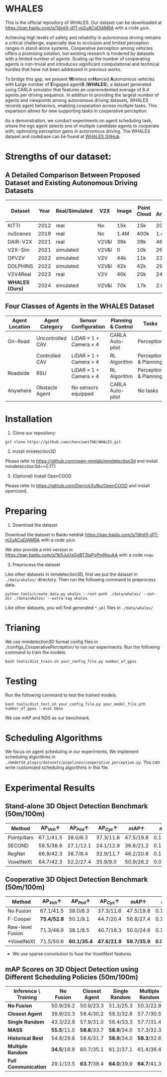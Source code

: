 # WHALES
This is the official repository of WHALES. Our dataset can be downloaded at https://pan.baidu.com/s/1dintX-d1T-m2uACqDlAM9A with a code `gduh`.

Achieving high levels of safety and reliability in autonomous driving remains a critical challenge, especially due to occlusion and limited perception ranges in stand-alone systems. Cooperative perception among vehicles offers a promising solution, but existing research is hindered by datasets with a limited number of agents. Scaling up the number of cooperating agents is non-trivial and introduces significant computational and technical hurdles that have not been addressed in previous works.

To bridge this gap, we present **W**ireless en**H**anced **A**utonomous vehicles with **L**arge number of **E**ngaged agent**S** (**WHALES**), a dataset generated using CARLA simulator that features an unprecedented average of 8.4 agents per driving sequence. In addition to providing the largest number of agents and viewpoints among autonomous driving datasets, WHALES records agent behaviors, enabling cooperation across multiple tasks. This expansion allows for new supporting tasks in cooperative perception.

As a demonstration, we conduct experiments on agent scheduling task, where the ego agent selects one of multiple candidate agents to cooperate with, optimizing perception gains in autonomous driving. The WHALES dataset and codebase can be found at [WHALES GitHub](https://github.com/chensiweiTHU/WHALES).
# Strengths of our dataset:
## A Detailed Comparison Between Proposed Dataset and Existing Autonomous Driving Datasets

| Dataset | Year | Real/Simulated | V2X | Image | Point Cloud | 3D Annotations | Classes | Average No. of Agents |
|---------|------|-----------------|-----|-------|-------------|---------------|---------|-----------------------|
| KITTI | 2012 | real | No | 15k | 15k | 200k | 8 | 1|
| nuScenes | 2019 | real | No | 1.4M | 400k | 1.4M | 23 | 1| 
| DAIR-V2X | 2021 | real | V2V&I | 39k | 39k | 464k | 10 | 2|
| V2X-Sim | 2021 | simulated | V2V&I | 0 | 10k | 26.6k | 2 | 2|
| OPV2V | 2022 | simulated | V2V | 44k | 11k | 230k | 1 | 3|
| DOLPHINS | 2022 | simulated | V2V&I | 42k | 42k | 293k | 3 | 3|
| V2V4Real | 2023 | real | V2V | 40k | 20k | 240k | 5 | 2|
| **WHALES (Ours)** | 2024 | simulated | V2V&I | 70k | 17k | 2.01M | 3 | 8.4|

## Four Classes of Agents in the WHALES Dataset

| Agent Location | Agent Category | Sensor Configuration | Planning & Control | Tasks | Spawning Positions |
|-----------------|----------------|---------------------|---------------------|-------|---------------------|
| On-Road          | Uncontrolled CAV | LiDAR × 1 + Camera × 4 | CARLA Auto-pilot | Perception | Random, deterministic |
|                 | Controlled CAV | LiDAR × 1 + Camera × 4 | RL Algorithm | Perception & Planning | Random, deterministic |
| Roadside         | RSU            | LiDAR × 1 + Camera × 4 | RL Algorithm | Perception & Planning | Static |
| Anywhere         | Obstacle Agent  | No sensors equipped  | CARLA Auto-pilot | No tasks | Random |

# Installation

1. Clone our repository:

``
git clone https://github.com/chensiweiTHU/WHALES.git
``

2. Install mmetection3D

Please refer to https://github.com/open-mmlab/mmdetection3d and install mmdetecction3d==0.17.1

3. (Optional) Install OpenCOOD

Please refer to https://github.com/DerrickXuNu/OpenCOOD and install opencood.

# Preparing
1. Download the dataset

Download the dataset in Baidu netdisk https://pan.baidu.com/s/1dintX-d1T-m2uACqDlAM9A with a code `gduh`.

We also provide a mini version in https://pan.baidu.com/s/1b5JuUsGgBT3IaPoPmNpuAA with a code `nnqw`.
 
3. Preprocess the dataset

Like other datasets in mmdetection3D, first we put the dataset in `./data/whales/` directory.
Then run the following command to preprocess data.

``
python tools/create_data.py whales --root-path ./data/whales/ --out-dir ./data/whales/ --extra-tag whales
``

Like other datasets, you will find generated `*.pkl` files in `./data/whales/`

# Trianing

We use mmdetection3D format config files in ./configs_CooperativePerception/ to run our experiments. Run the following command to train the models.

``
bash tools/dist_train.sh your_config_file.py number_of_gpus
``
# Testing 

 Run the following command to test the trained models.

``
bash tools/dist_test.sh your_config_file.py your_model_file.pth number_of_gpus --eval bbox
``

We use mAP and NDS as our benchmark.

# Scheduling Algorithms

We focus on agent scheduling in our experiments, We implement scheduling algorithms in `./mmdet3d_plugin/datasets/pipelines/cooperative_perception.py`. You can write customized scheduling algorithms in this file.


# Experimental Results

## Stand-alone 3D Object Detection Benchmark (50m/100m)

| Method | $\text{AP}_{Veh}\uparrow$ | $\text{AP}_{Ped}\uparrow$ | $\text{AP}_{Cyc}\uparrow$ | $mAP\uparrow$ | $mATE\downarrow$ | $mASE\downarrow$ | $mAOE\downarrow$ | $mAVE\downarrow$ | $NDS\uparrow$ |
|---------|--------------------------|--------------------------|--------------------------|----------------|-------------------|-------------------|-------------------|-------------------|--------------|
| Pointpillars | 67.1/41.5 | 38.0/6.3 | 37.3/11.6 | 47.5/19.8 | 0.117/0.247 | 0.876/0.880 | 1.069/1.126 | 1.260/1.625 | 33.8/18.6 |
| SECOND | 58.5/38.8 | 27.1/12.1 | 24.1/12.9 | 36.6/21.2 | 0.106/0.156 | 0.875/0.878 | 1.748/1.729 | 1.005/1.256 | 28.5/20.3 |
| RegNet | 66.9/42.3 | 38.7/8.4 | 32.9/11.7 | 46.2/20.8 | 0.119/0.240 | 0.874/0.881 | 1.079/1.158 | 1.231/1.421 | 33.2/19.2 |
| VoxelNeXt | 64.7/42.3 | 52.2/27.4 | 35.9/9.0 | 50.9/26.2 | 0.075/0.142 | 0.877/0.877 | 1.212/1.147 | 1.133/1.348 | 36.0/22.9 |

## Cooperative 3D Object Detection Benchmark (50m/100m)
| Method | $\text{AP}_{Veh}\uparrow$ | $\text{AP}_{Ped}\uparrow$ | $\text{AP}_{Cyc}\uparrow$ | $mAP\uparrow$ | $mATE\downarrow$ | $mASE\downarrow$ | $mAOE\downarrow$ | $mAVE\downarrow$ | $NDS\uparrow$ |
|---------|--------------------------|--------------------------|--------------------------|----------------|-------------------|-------------------|-------------------|-------------------|--------------|
| No Fusion | 67.1/41.5 | 38.0/6.3 | 37.3/11.6 | 47.5/19.8 | 0.117/0.247 | 0.876/0.880 | 1.069/1.126 | 1.260/1.625 | 33.8/18.6 |
| F-Cooper | **75.4/52.8** | 50.1/9.1 | 44.7/20.4 | 56.8/27.4 | 0.117/0.205 | **0.874/0.879** | 1.074/1.206 | 1.358/1.449 | 38.5/22.9 |
| Raw-level Fusion | 71.3/48.9 | 38.1/8.5 | 40.7/16.3 | 50.0/24.6 | 0.135/0.242 | 0.875/0.882 | **1.062/1.242** | 1.308/1.469 | 34.9/21.1 |
| *VoxelNeXt | 71.5/50.6 | **60.1/35.4** | **47.6/21.9** | **59.7/35.9** | **0.085/0.159** | 0.877/0.878 | 1.070/1.204 | 1.262/1.463 | **40.2/27.6** |

* We use sparse convolution to fuse the VoxelNext features

## mAP Scores on 3D Object Detection using Different Scheduling Policies (50m/100m)

| Inference \ Training | No Fusion | Closest Agent | Single Random | Multiple Random | Full Communication |
|-----------------------|-----------|---------------|---------------|-----------------|--------------------|
| **No Fusion**         | 50.9/26.2  | 50.9/23.3     | 51.3/25.3     | 50.3/22.9       | 45.6/18.8          |
| **Closest Agent**     | 39.9/20.3  | 58.4/30.2     | 58.3/32.6     | 57.7/30.5       | **55.4**/10.8      |
| **Single Random**     | 43.3/22.8  | 57.9/31.0     | 58.4/33.3     | 57.7/31.4       | 55.0/14.6          |
| **MASS**        | **55.5**/11.0 | **58.8**/33.7 | **58.9**/34.0 | 57.3/32.3       | 54.1/27.4          |
| **Historical Best**   | 54.8/29.6  | 58.6/31.7     | **58.9**/34.0 | **58.3**/32.6   | 54.1/27.4          |
| **Multiple Random**   | **34.5**/16.9 | 60.7/35.1     | 61.2/37.1     | 61.4/36.4       | 58.8/12.9          |
| **Full Communication**| 29.1/10.5  | **63.7**/38.4  | **64.0**/39.9 | **64.7**/41.3   | **65.1**/39.2     |


